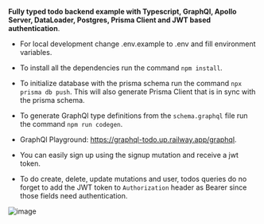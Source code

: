 **Fully typed todo backend example with Typescript, GraphQl, Apollo Server, DataLoader, Postgres, Prisma Client and JWT based authentication**.

- For local development change .env.example to .env and fill environment variables.

- To install all the dependencies run the command `npm install`.

- To initialize database with the prisma schema run the command `npx prisma db push`. This will also generate Prisma Client that is in sync with the prisma schema.

- To generate GraphQl type definitions from the `schema.graphql` file run the command `npm run codegen`.

- GraphQl Playground: https://graphql-todo.up.railway.app/graphql.

- You can easily sign up using the signup mutation and receive a jwt token.

- To do create, delete, update mutations and user, todos queries do no forget to add the JWT token to `Authorization` header as Bearer since those fields need authentication.

![image](https://user-images.githubusercontent.com/39832865/230725672-1522a330-eef3-493c-850a-9a1198ad48a7.png)

